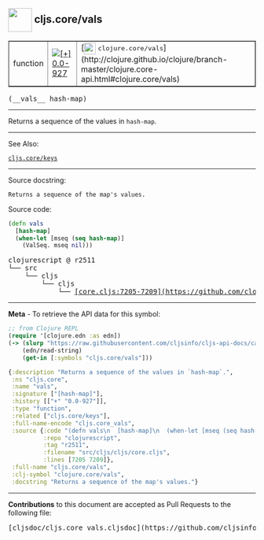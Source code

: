## <img width="48px" valign="middle" src="http://i.imgur.com/Hi20huC.png"> cljs.core/vals

 <table border="1">
<tr>

<td>function</td>
<td><a href="https://github.com/cljsinfo/cljs-api-docs/tree/0.0-927"><img valign="middle" alt="[+] 0.0-927" src="https://img.shields.io/badge/+-0.0--927-lightgrey.svg"></a> </td>
<td>
[<img height="24px" valign="middle" src="http://i.imgur.com/1GjPKvB.png"> <samp>clojure.core/vals</samp>](http://clojure.github.io/clojure/branch-master/clojure.core-api.html#clojure.core/vals)
</td>
</tr>
</table>

 <samp>
(__vals__ hash-map)<br>
</samp>

---

Returns a sequence of the values in `hash-map`.

---


See Also:

[`cljs.core/keys`](cljs.core_keys.md)<br>

---

Source docstring:

```
Returns a sequence of the map's values.
```

Source code:

```clj
(defn vals
  [hash-map]
  (when-let [mseq (seq hash-map)]
    (ValSeq. mseq nil)))
```

 <pre>
clojurescript @ r2511
└── src
    └── cljs
        └── cljs
            └── <ins>[core.cljs:7205-7209](https://github.com/clojure/clojurescript/blob/r2511/src/cljs/cljs/core.cljs#L7205-L7209)</ins>
</pre>


---

__Meta__ - To retrieve the API data for this symbol:

```clj
;; from Clojure REPL
(require '[clojure.edn :as edn])
(-> (slurp "https://raw.githubusercontent.com/cljsinfo/cljs-api-docs/catalog/cljs-api.edn")
    (edn/read-string)
    (get-in [:symbols "cljs.core/vals"]))
```

```clj
{:description "Returns a sequence of the values in `hash-map`.",
 :ns "cljs.core",
 :name "vals",
 :signature ["[hash-map]"],
 :history [["+" "0.0-927"]],
 :type "function",
 :related ["cljs.core/keys"],
 :full-name-encode "cljs.core_vals",
 :source {:code "(defn vals\n  [hash-map]\n  (when-let [mseq (seq hash-map)]\n    (ValSeq. mseq nil)))",
          :repo "clojurescript",
          :tag "r2511",
          :filename "src/cljs/cljs/core.cljs",
          :lines [7205 7209]},
 :full-name "cljs.core/vals",
 :clj-symbol "clojure.core/vals",
 :docstring "Returns a sequence of the map's values."}

```

---

__Contributions__ to this document are accepted as Pull Requests to the following file:

 <pre>
[cljsdoc/cljs.core_vals.cljsdoc](https://github.com/cljsinfo/cljs-api-docs/blob/master/cljsdoc/cljs.core_vals.cljsdoc)
</pre>

